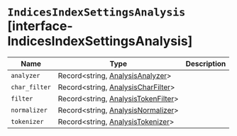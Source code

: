 # `IndicesIndexSettingsAnalysis` [interface-IndicesIndexSettingsAnalysis]

| Name | Type | Description |
| - | - | - |
| `analyzer` | Record<string, [AnalysisAnalyzer](./AnalysisAnalyzer.md)> | &nbsp; |
| `char_filter` | Record<string, [AnalysisCharFilter](./AnalysisCharFilter.md)> | &nbsp; |
| `filter` | Record<string, [AnalysisTokenFilter](./AnalysisTokenFilter.md)> | &nbsp; |
| `normalizer` | Record<string, [AnalysisNormalizer](./AnalysisNormalizer.md)> | &nbsp; |
| `tokenizer` | Record<string, [AnalysisTokenizer](./AnalysisTokenizer.md)> | &nbsp; |
